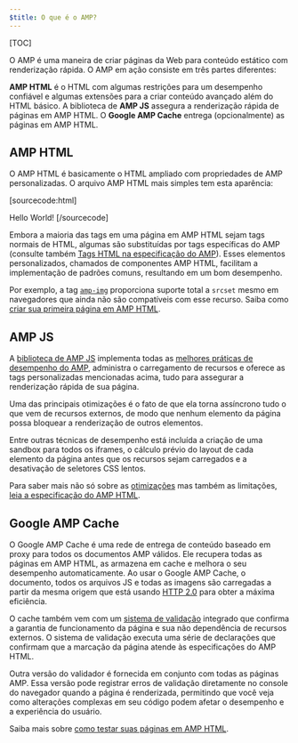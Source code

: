 ```yaml
---
$title: O que é o AMP?
---
```

[TOC]

<amp-youtube
    data-videoid="lBTCB7yLs8Y"
    layout="responsive"
    width="480" height="270">
</amp-youtube>

O AMP é uma maneira de criar páginas da Web para conteúdo estático com renderização rápida.
O AMP em ação consiste em três partes diferentes:

**AMP HTML** é o HTML com algumas restrições para um desempenho confiável
e algumas extensões para a criar conteúdo avançado além do HTML básico.
A biblioteca de **AMP JS** assegura a renderização rápida de páginas em AMP HTML.
O **Google AMP Cache** entrega (opcionalmente) as páginas em AMP HTML.

## AMP HTML

O AMP HTML é basicamente o HTML ampliado com propriedades de AMP personalizadas.
O arquivo AMP HTML mais simples tem esta aparência:

[sourcecode:html]
<!doctype html>
<html ⚡>
 <head>
   <meta charset="utf-8">
   <link rel="canonical" href="hello-world.html">
   <meta name="viewport" content="width=device-width,minimum-scale=1,initial-scale=1">
   <style amp-boilerplate>body{-webkit-animation:-amp-start 8s steps(1,end) 0s 1 normal both;-moz-animation:-amp-start 8s steps(1,end) 0s 1 normal both;-ms-animation:-amp-start 8s steps(1,end) 0s 1 normal both;animation:-amp-start 8s steps(1,end) 0s 1 normal both}@-webkit-keyframes -amp-start{from{visibility:hidden}to{visibility:visible}}@-moz-keyframes -amp-start{from{visibility:hidden}to{visibility:visible}}@-ms-keyframes -amp-start{from{visibility:hidden}to{visibility:visible}}@-o-keyframes -amp-start{from{visibility:hidden}to{visibility:visible}}@keyframes -amp-start{from{visibility:hidden}to{visibility:visible}}</style><noscript><style amp-boilerplate>body{-webkit-animation:none;-moz-animation:none;-ms-animation:none;animation:none}</style></noscript>
   <script async src="https://cdn.ampproject.org/v0.js"></script>
 </head>
 <body>Hello World!</body>
</html>
[/sourcecode]

Embora a maioria das tags em uma página em AMP HTML sejam tags normais de HTML,
algumas são substituídas por tags específicas do AMP (consulte também
[Tags HTML na especificação do AMP](https://github.com/ampproject/amphtml/blob/master/spec/amp-html-format.md)).
Esses elementos personalizados, chamados de componentes AMP HTML,
facilitam a implementação de padrões comuns, resultando em um bom desempenho.

Por exemplo, a tag [`amp-img`](/docs/reference/amp-img.html)
proporciona suporte total a `srcset` mesmo em navegadores que ainda não são compatíveis com esse recurso.
Saiba como [criar sua primeira página em AMP HTML](/docs/get_started/general/create.html).

## AMP JS

A [biblioteca de AMP JS](https://github.com/ampproject/amphtml/tree/master/src) implementa
todas as [melhores práticas de desempenho do AMP](/docs/get_started/technical_overview.html),
administra o carregamento de recursos e oferece as tags personalizadas mencionadas acima,
tudo para assegurar a renderização rápida de sua página.

Uma das principais otimizações é o fato de que ela torna assíncrono tudo o que vem de recursos externos, de modo que nenhum elemento da página possa bloquear a renderização de outros elementos.

Entre outras técnicas de desempenho está incluída a criação de uma sandbox para todos os iframes, o cálculo prévio do layout de cada elemento da página antes que os recursos sejam carregados e a desativação de seletores CSS lentos.

Para saber mais não só sobre as [otimizações](/docs/get_started/technical_overview.html) mas também as limitações, [leia a especificação do AMP HTML](https://github.com/ampproject/amphtml/blob/master/spec/amp-html-format.md).

## Google AMP Cache

O Google AMP Cache é uma rede de entrega de conteúdo baseado em proxy
para todos os documentos AMP válidos.
Ele recupera todas as páginas em AMP HTML, as armazena em cache e melhora o seu desempenho automaticamente.
Ao usar o Google AMP Cache, o documento, todos os arquivos JS e todas as imagens são carregadas
a partir da mesma origem que está usando
[HTTP 2.0](https://http2.github.io/) para obter a máxima eficiência.

O cache também vem com um
[sistema de validação](https://github.com/ampproject/amphtml/tree/master/validator)
 integrado que confirma a garantia de funcionamento da página
e sua não dependência de recursos externos.
O sistema de validação executa uma série de declarações
que confirmam que a marcação da página atende às especificações do AMP HTML.

Outra versão do validador é fornecida em conjunto com todas as páginas AMP. Essa versão pode registrar erros de validação diretamente no console do navegador quando a página é renderizada,
permitindo que você veja como alterações complexas em seu código
podem afetar o desempenho e a experiência do usuário.

Saiba mais sobre [como testar suas páginas em AMP HTML](/docs/guides/validate.html).